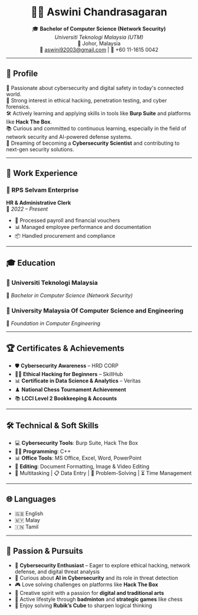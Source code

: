 <h1 align="center">🧑‍💻 Aswini Chandrasagaran</h1>

<p align="center">
  🎓 <strong>Bachelor of Computer Science (Network Security)</strong><br/>
  <em>Universiti Teknologi Malaysia (UTM)</em><br/>
  📍 Johor, Malaysia<br/>
  📧 <a href="mailto:aswini92003@gmail.com">aswini92003@gmail.com</a> | 📱 +60 11-1615 0042
</p>

---

## 🧾 Profile

🔐 Passionate about cybersecurity and digital safety in today's connected world.  
🧠 Strong interest in ethical hacking, penetration testing, and cyber forensics.  
🛠️ Actively learning and applying skills in tools like **Burp Suite** and platforms like **Hack The Box**.  
📚 Curious and committed to continuous learning, especially in the field of network security and AI-powered defense systems.  
🎯 Dreaming of becoming a **Cybersecurity Scientist** and contributing to next-gen security solutions.

---

## 💼 Work Experience

### 🏢 RPS Selvam Enterprise  
**HR & Administrative Clerk**  
📅 *2022 – Present*  
- 🧾 Processed payroll and financial vouchers  
- 📊 Managed employee performance and documentation  
- 📦 Handled procurement and compliance  

---

## 🎓 Education

### 🏫 Universiti Teknologi Malaysia  
📘 *Bachelor in Computer Science (Network Security)*

### 🏫 University Malaysia Of Computer Science and Engineering  
📗 *Foundation in Computer Engineering*

---

## 🏆 Certificates & Achievements

- 🛡️ **Cybersecurity Awareness** – HRD CORP  
- 🕵️‍♀️ **Ethical Hacking for Beginners** – SkillHub  
- 📊 **Certificate in Data Science & Analytics** – Veritas  
- ♟️ **National Chess Tournament Achievement**  
- 📚 **LCCI Level 2 Bookkeeping & Accounts**

---

## 🛠️ Technical & Soft Skills

- 💻 **Cybersecurity Tools**: Burp Suite, Hack The Box  
- 👨‍💻 **Programming**: C++  
- 📊 **Office Tools**: MS Office, Excel, Word, PowerPoint  
- 🎨 **Editing**: Document Formatting, Image & Video Editing  
- 🔄 Multitasking | 📋 Data Entry | 🧠 Problem-Solving | ⏳ Time Management  

---

## 🌐 Languages

- 🇬🇧 English  
- 🇲🇾 Malay  
- 🇮🇳 Tamil

---

## 💖 Passion & Pursuits

- 🔐 **Cybersecurity Enthusiast** – Eager to explore ethical hacking, network defense, and digital threat analysis  
- 🧪 Curious about **AI in Cybersecurity** and its role in threat detection  
- 🎮 Love solving challenges on platforms like **Hack The Box**  
- 🎨 Creative spirit with a passion for **digital and traditional arts**  
- 🏸 Active lifestyle through **badminton** and **strategic games** like chess  
- 🧩 Enjoy solving **Rubik’s Cube** to sharpen logical thinking

